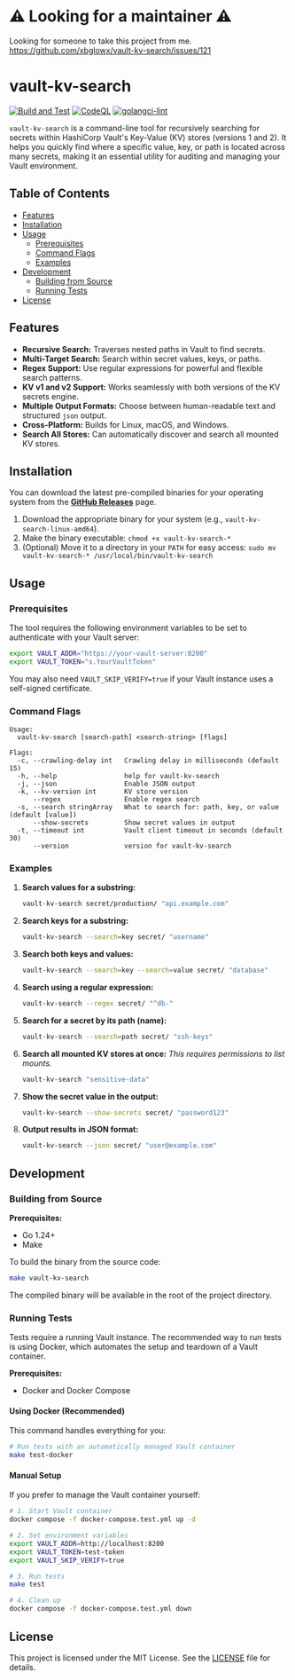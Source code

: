 # ⚠️ Looking for a maintainer ⚠️
Looking for someone to take this project from me. https://github.com/xbglowx/vault-kv-search/issues/121

# vault-kv-search
[![Build and Test](https://github.com/xbglowx/vault-kv-search/actions/workflows/build-test.yaml/badge.svg)](https://github.com/xbglowx/vault-kv-search/actions/workflows/build-test.yaml) [![CodeQL](https://github.com/xbglowx/vault-kv-search/actions/workflows/codeql-analysis.yml/badge.svg)](https://github.com/xbglowx/vault-kv-search/actions/workflows/codeql-analysis.yml) [![golangci-lint](https://github.com/xbglowx/vault-kv-search/actions/workflows/golangci-lint.yml/badge.svg)](https://github.com/xbglowx/vault-kv-search/actions/workflows/golangci-lint.yml)

`vault-kv-search` is a command-line tool for recursively searching for secrets within HashiCorp Vault's Key-Value (KV) stores (versions 1 and 2). It helps you quickly find where a specific value, key, or path is located across many secrets, making it an essential utility for auditing and managing your Vault environment.

## Table of Contents
- [Features](#features)
- [Installation](#installation)
- [Usage](#usage)
  - [Prerequisites](#prerequisites)
  - [Command Flags](#command-flags)
  - [Examples](#examples)
- [Development](#development)
  - [Building from Source](#building-from-source)
  - [Running Tests](#running-tests)
- [License](#license)

## Features
- **Recursive Search:** Traverses nested paths in Vault to find secrets.
- **Multi-Target Search:** Search within secret values, keys, or paths.
- **Regex Support:** Use regular expressions for powerful and flexible search patterns.
- **KV v1 and v2 Support:** Works seamlessly with both versions of the KV secrets engine.
- **Multiple Output Formats:** Choose between human-readable text and structured `json` output.
- **Cross-Platform:** Builds for Linux, macOS, and Windows.
- **Search All Stores:** Can automatically discover and search all mounted KV stores.

## Installation
You can download the latest pre-compiled binaries for your operating system from the [**GitHub Releases**](https://github.com/xbglowx/vault-kv-search/releases) page.

1.  Download the appropriate binary for your system (e.g., `vault-kv-search-linux-amd64`).
2.  Make the binary executable: `chmod +x vault-kv-search-*`
3.  (Optional) Move it to a directory in your `PATH` for easy access: `sudo mv vault-kv-search-* /usr/local/bin/vault-kv-search`

## Usage

### Prerequisites
The tool requires the following environment variables to be set to authenticate with your Vault server:
```sh
export VAULT_ADDR="https://your-vault-server:8200"
export VAULT_TOKEN="s.YourVaultToken"
```
You may also need `VAULT_SKIP_VERIFY=true` if your Vault instance uses a self-signed certificate.

### Command Flags
```
Usage:
  vault-kv-search [search-path] <search-string> [flags]

Flags:
  -c, --crawling-delay int   Crawling delay in milliseconds (default 15)
  -h, --help                 help for vault-kv-search
  -j, --json                 Enable JSON output
  -k, --kv-version int       KV store version
      --regex                Enable regex search
  -s, --search stringArray   What to search for: path, key, or value (default [value])
      --show-secrets         Show secret values in output
  -t, --timeout int          Vault client timeout in seconds (default 30)
      --version              version for vault-kv-search
```

### Examples

1.  **Search values for a substring:**
    ```sh
    vault-kv-search secret/production/ "api.example.com"
    ```

2.  **Search keys for a substring:**
    ```sh
    vault-kv-search --search=key secret/ "username"
    ```

3.  **Search both keys and values:**
    ```sh
    vault-kv-search --search=key --search=value secret/ "database"
    ```

4.  **Search using a regular expression:**
    ```sh
    vault-kv-search --regex secret/ "^db-"
    ```

5.  **Search for a secret by its path (name):**
    ```sh
    vault-kv-search --search=path secret/ "ssh-keys"
    ```

6.  **Search all mounted KV stores at once:**
    *This requires permissions to list mounts.*
    ```sh
    vault-kv-search "sensitive-data"
    ```

7.  **Show the secret value in the output:**
    ```sh
    vault-kv-search --show-secrets secret/ "password123"
    ```

8.  **Output results in JSON format:**
    ```sh
    vault-kv-search --json secret/ "user@example.com"
    ```

## Development

### Building from Source
**Prerequisites:**
- Go 1.24+
- Make

To build the binary from the source code:
```sh
make vault-kv-search
```
The compiled binary will be available in the root of the project directory.

### Running Tests
Tests require a running Vault instance. The recommended way to run tests is using Docker, which automates the setup and teardown of a Vault container.

**Prerequisites:**
- Docker and Docker Compose

#### Using Docker (Recommended)
This command handles everything for you:
```sh
# Run tests with an automatically managed Vault container
make test-docker
```

#### Manual Setup
If you prefer to manage the Vault container yourself:
```sh
# 1. Start Vault container
docker compose -f docker-compose.test.yml up -d

# 2. Set environment variables
export VAULT_ADDR=http://localhost:8200
export VAULT_TOKEN=test-token
export VAULT_SKIP_VERIFY=true

# 3. Run tests
make test

# 4. Clean up
docker compose -f docker-compose.test.yml down
```

## License
This project is licensed under the MIT License. See the [LICENSE](LICENSE) file for details.
